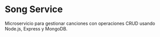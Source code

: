 # Song Service

Microservicio para gestionar canciones con operaciones CRUD usando Node.js, Express y MongoDB.

